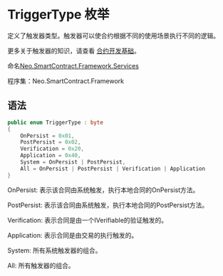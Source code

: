 # TriggerType 枚举

定义了触发器类型。触发器可以使合约根据不同的使用场景执行不同的逻辑。

更多关于触发器的知识，请查看 [合约开发基础](../../../../develop/write/basics.md)。

命名[Neo.SmartContract.Framework.Services](index.md)

程序集：Neo.SmartContract.Framework

## 语法

```cs
public enum TriggerType : byte
{
    OnPersist = 0x01,
    PostPersist = 0x02,
    Verification = 0x20,
    Application = 0x40,
    System = OnPersist | PostPersist,
    All = OnPersist | PostPersist | Verification | Application
}
```

OnPersist: 表示该合同由系统触发，执行本地合同的OnPersist方法。

PostPersist: 表示该合同由系统触发，执行本地合同的PostPersist方法。

Verification: 表示合同是由一个IVerifiable的验证触发的。

Application: 表示合同是由交易的执行触发的。

System: 所有系统触发器的组合。

All: 所有触发器的组合。